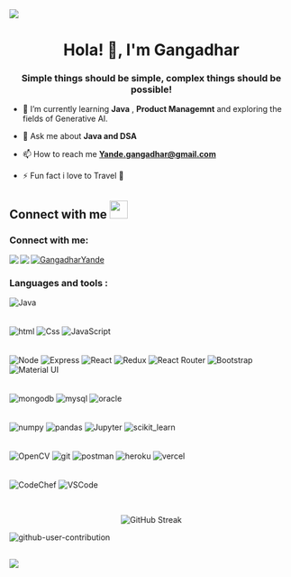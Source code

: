 <img src="https://github.com/GangadharYande/Profile-Assets/blob/main/Black%20%26%20White%20Modern%20Minimalist%20Data%20Analyst%20LinkedIn%20Banner.png">
<h1 align="center">Hola! 👋, I'm Gangadhar</h1>
<h3 align="center">Simple things should be simple, complex things should be possible! </h3>

- 🌱 I’m currently learning **Java** , **Product Managemnt** and  exploring the fields of Generative AI.

- 💬 Ask me about **Java and DSA**

- 📫 How to reach me **Yande.gangadhar@gmail.com**

- ⚡ Fun fact i love to Travel 🧳


## Connect with me <img src="https://github.com/GangadharYande/Profile-Assets/blob/main/Handshake.gif" height="32px">

<h3 align="left">Connect with me:</h3>
<p align="left">
<a href="https://www.linkedin.com/in/gangadharyande/" target="blank" > <img align="left"  src="https://img.shields.io/badge/LinkedIn-0077B5?style=for-the-badge&logo=linkedin&logoColor=white" /></a>
<a href="https://twitter.com/Gangadhar907" target="blank" > <img align="left" src="https://img.shields.io/badge/Twitter-1DA1F2?style=for-the-badge&logo=twitter&logoColor=white"/>
</a>
<a href="https://github.com/GangadharYande/GangadharYande" target="blank"><img align="center" src="https://img.shields.io/badge/GitHub-100000?style=for-the-badge&logo=github&logoColor=white" alt="GangadharYande"/></a>
</p>

<h3 align="left">Languages and tools :</h3>
<p align="left"> 
<img src="https://img.shields.io/badge/Java-ED8B00?style=for-the-badge&logo=java&logoColor=white" alt="Java">
  <br><br><br>
<img src="https://img.shields.io/badge/HTML5-E34F26?style=for-the-badge&logo=html5&logoColor=white" alt="html" > 
<img src="https://img.shields.io/badge/CSS3-1572B6?style=for-the-badge&logo=css3&logoColor=white" alt="Css"> 
<img src="https://img.shields.io/badge/JavaScript-323330?style=for-the-badge&logo=javascript&logoColor=F7DF1E" alt="JavaScript">
  <br><br><br>
<img src="https://img.shields.io/badge/Node.js-339933?style=for-the-badge&logo=nodedotjs&logoColor=white" alt="Node"> 
<img src="https://img.shields.io/badge/Express.js-000000?style=for-the-badge&logo=express&logoColor=white" alt="Express" > 
<img src="https://img.shields.io/badge/React-20232A?style=for-the-badge&logo=react&logoColor=61DAFB" alt="React">
<img src="https://img.shields.io/badge/Redux-593D88?style=for-the-badge&logo=redux&logoColor=white" alt="Redux" >
<img src="https://img.shields.io/badge/React_Router-CA4245?style=for-the-badge&logo=react-router&logoColor=white" alt="React Router" >
<img src="https://img.shields.io/badge/Bootstrap-563D7C?style=for-the-badge&logo=bootstrap&logoColor=white " alt="Bootstrap" >
<img src="https://img.shields.io/badge/Material%20UI-007FFF?style=for-the-badge&logo=mui&logoColor=white" alt="Material UI" >
   <br><br><br>
<img src="https://img.shields.io/badge/MongoDB-4EA94B?style=for-the-badge&logo=mongodb&logoColor=white" alt="mongodb" > 
<img src="https://img.shields.io/badge/MySQL-005C84?style=for-the-badge&logo=mysql&logoColor=white" alt="mysql"> 
<img src="https://img.shields.io/badge/Oracle-F80000?style=for-the-badge&logo=oracle&logoColor=black" alt="oracle"> <br><br><br>
<img src="https://img.shields.io/badge/Numpy-777BB4?style=for-the-badge&logo=numpy&logoColor=white" alt="numpy" > 
<img src="https://img.shields.io/badge/Pandas-2C2D72?style=for-the-badge&logo=pandas&logoColor=white" alt="pandas" >
<img src="https://img.shields.io/badge/Jupyter-F37626.svg?&style=for-the-badge&logo=Jupyter&logoColor=white " alt="Jupyter" >
<img src="https://img.shields.io/badge/scikit_learn-F7931E?style=for-the-badge&logo=scikit-learn&logoColor=white" alt="scikit_learn" > <br><br><br>
<img src="https://img.shields.io/badge/OpenCV-27338e?style=for-the-badge&logo=OpenCV&logoColor=white" alt="OpenCV" >
<img src="https://img.shields.io/badge/GitHub-100000?style=for-the-badge&logo=github&logoColor=white" alt="git">
<img src="https://img.shields.io/badge/Postman-FF6C37?style=for-the-badge&logo=Postman&logoColor=white" alt="postman">
<img src="https://img.shields.io/badge/Heroku-430098?style=for-the-badge&logo=heroku&logoColor=white" alt="heroku">
<img src="https://img.shields.io/badge/Vercel-000000?style=for-the-badge&logo=vercel&logoColor=white" alt="vercel">
   <br><br><br> 
<img src=https://img.shields.io/badge/-CodeChef-5B4638?style=for-the-badge&logo=CodeChef&logoColor=white " alt="CodeChef" >
<img src="https://img.shields.io/badge/VSCode-0078D4?style=for-the-badge&logo=visual%20studio%20code&logoColor=white" alt="VSCode" >
   </p><br> 









<p align="center">
<img align="center" src="https://streak-stats.demolab.com?user=GangadharYande&theme=dark&border_radius=7.1&exclude_days=Sun%2CSat&card_width=496" alt="GitHub Streak" />

</p>



![github-user-contribution](https://user-images.githubusercontent.com/67040886/206610866-5b4481a4-cdc0-40f2-90d3-f28e76d98eb3.svg#gh-dark-mode-only)

##
![](https://komarev.com/ghpvc/?username=GangadharYande&abbreviated=true)
